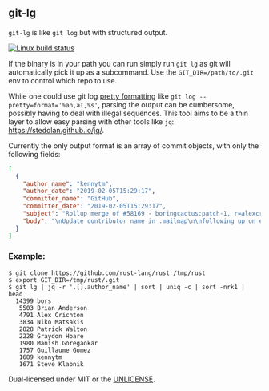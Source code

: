 git-lg
------

`git-lg` is like `git log` but with structured output.

[![Linux build status](https://travis-ci.org/henrywallace/git-lg.svg)](https://travis-ci.org/henrywallace/git-lg.svg)

If the binary is in your path you can run simply run `git lg` as git will
automatically pick it up as a subcommand. Use the `GIT_DIR=/path/to/.git` env
to control which repo to use.

While one could use git log [pretty
formatting](https://git-scm.com/docs/pretty-formats) like `git log
--pretty=format='%an,aI,%s'`, parsing the output can be cumbersome, possibly
having to deal with illegal sequences. This tool aims to be a thin layer to
allow easy parsing with other tools like `jq`: https://stedolan.github.io/jq/.

Currently the only output format is an array of commit objects, with only the
following fields:
```json
[
  {
    "author_name": "kennytm",
    "author_date": "2019-02-05T15:29:17",
    "committer_name": "GitHub",
    "committer_date": "2019-02-05T15:29:17",
    "subject": "Rollup merge of #58169 - boringcactus:patch-1, r=alexcrichton",
    "body": "\nUpdate contributor name in .mailmap\n\nfollowing up on email correspondence with @steveklabnik\n"
  }
]
```

### Example:
```
$ git clone https://github.com/rust-lang/rust /tmp/rust
$ export GIT_DIR=/tmp/rust/.git
$ git lg | jq -r '.[].author_name' | sort | uniq -c | sort -nrk1 | head
  14399 bors
   5503 Brian Anderson
   4791 Alex Crichton
   3834 Niko Matsakis
   2828 Patrick Walton
   2228 Graydon Hoare
   1980 Manish Goregaokar
   1757 Guillaume Gomez
   1689 kennytm
   1671 Steve Klabnik
```

Dual-licensed under MIT or the [UNLICENSE](http://unlicense.org).
